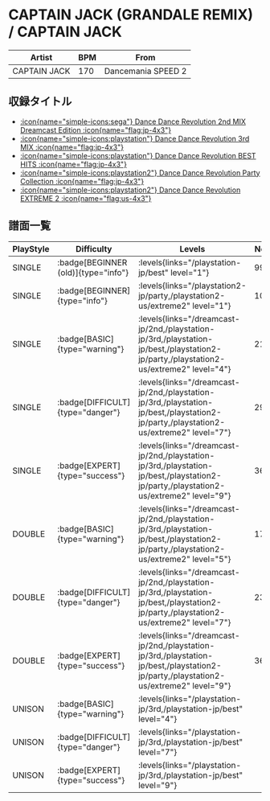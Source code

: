 # CAPTAIN JACK (GRANDALE REMIX) / CAPTAIN JACK

|Artist|BPM|From|
|------|---|----|
|CAPTAIN JACK|170|Dancemania SPEED 2|

## 収録タイトル

- [:icon{name="simple-icons:sega"} Dance Dance Revolution 2nd MIX Dreamcast Edition :icon{name="flag:jp-4x3"}](/dreamcast-jp/2nd)
- [:icon{name="simple-icons:playstation"} Dance Dance Revolution 3rd MIX :icon{name="flag:jp-4x3"}](/playstation-jp/3rd)
- [:icon{name="simple-icons:playstation"} Dance Dance Revolution BEST HITS :icon{name="flag:jp-4x3"}](/playstation-jp/best)
- [:icon{name="simple-icons:playstation2"} Dance Dance Revolution Party Collection :icon{name="flag:jp-4x3"}](/playstation2-jp/party)
- [:icon{name="simple-icons:playstation2"} Dance Dance Revolution EXTREME 2 :icon{name="flag:us-4x3"}](/playstation2-us/extreme2)

## 譜面一覧

|PlayStyle|Difficulty|Levels|Notes|Movie|
|---------|----------|------|-----|-----|
|SINGLE| :badge[BEGINNER (old)]{type="info"}| :levels{links="/playstation-jp/best" level="1"}|99/0||
|SINGLE| :badge[BEGINNER]{type="info"}| :levels{links="/playstation2-jp/party,/playstation2-us/extreme2" level="1"}|108/0||
|SINGLE| :badge[BASIC]{type="warning"}| :levels{links="/dreamcast-jp/2nd,/playstation-jp/3rd,/playstation-jp/best,/playstation2-jp/party,/playstation2-us/extreme2" level="4"}|217/0||
|SINGLE| :badge[DIFFICULT]{type="danger"}| :levels{links="/dreamcast-jp/2nd,/playstation-jp/3rd,/playstation-jp/best,/playstation2-jp/party,/playstation2-us/extreme2" level="7"}|299/0||
|SINGLE| :badge[EXPERT]{type="success"}| :levels{links="/dreamcast-jp/2nd,/playstation-jp/3rd,/playstation-jp/best,/playstation2-jp/party,/playstation2-us/extreme2" level="9"}|360/0||
|DOUBLE| :badge[BASIC]{type="warning"}| :levels{links="/dreamcast-jp/2nd,/playstation-jp/3rd,/playstation-jp/best,/playstation2-jp/party,/playstation2-us/extreme2" level="5"}|179/0||
|DOUBLE| :badge[DIFFICULT]{type="danger"}| :levels{links="/dreamcast-jp/2nd,/playstation-jp/3rd,/playstation-jp/best,/playstation2-jp/party,/playstation2-us/extreme2" level="7"}|239/0||
|DOUBLE| :badge[EXPERT]{type="success"}| :levels{links="/dreamcast-jp/2nd,/playstation-jp/3rd,/playstation-jp/best,/playstation2-jp/party,/playstation2-us/extreme2" level="9"}|360/0||
|UNISON| :badge[BASIC]{type="warning"}| :levels{links="/playstation-jp/3rd,/playstation-jp/best" level="4"}|||
|UNISON| :badge[DIFFICULT]{type="danger"}| :levels{links="/playstation-jp/3rd,/playstation-jp/best" level="7"}|||
|UNISON| :badge[EXPERT]{type="success"}| :levels{links="/playstation-jp/3rd,/playstation-jp/best" level="9"}|||
